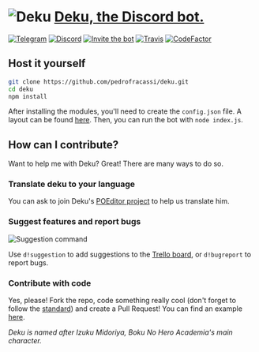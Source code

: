 # ![Deku](https://i.imgur.com/LNJ9Htx.png) [Deku, the Discord bot.](http://deku.pedrofracassi.me/)
[![Telegram](https://img.shields.io/badge/chat-on%20Telegram-0088cc.svg)](https://t.me/dekuthebot) [![Discord](https://img.shields.io/badge/chat-on%20Discord-7289da.svg)](https://discord.gg/T9uN2yn) [![Invite the bot](https://img.shields.io/badge/invite-to%20your%20Discord%20server-7289da.svg)](https://discordapp.com/oauth2/authorize?client_id=358398001233920001&scope=bot) [![Travis](https://img.shields.io/travis/pedrofracassi/deku.svg)](https://travis-ci.org/pedrofracassi/deku)
[![CodeFactor](https://www.codefactor.io/repository/github/pedrofracassi/deku/badge)](https://www.codefactor.io/repository/github/pedrofracassi/deku)

## Host it yourself
```bash
git clone https://github.com/pedrofracassi/deku.git
cd deku
npm install
```
After installing the modules, you'll need to create the `config.json` file. A layout can be found [here](https://github.com/pedrofracassi/deku/blob/master/config.json.example). Then, you can run the bot with `node index.js`.

## How can I contribute?
Want to help me with Deku? Great! There are many ways to do so.
### Translate deku to your language
You can ask to join Deku's [POEditor project](https://poeditor.com/join/project/jSOWIdtOLZ) to help us translate him.
### Suggest features and report bugs
![Suggestion command](https://i.imgur.com/QlCbJ2I.png)

Use `d!suggestion` to add suggestions to the [Trello board](https://trello.com/b/zNj0m3rO/deku), or `d!bugreport` to report bugs.
### Contribute with code
Yes, please! Fork the repo, code something really cool (don't forget to follow the [standard](https://github.com/pedrofracassi/deku/wiki/Deku's-Command-Standard-(DCS))) and create a Pull Request! You can find an example [here](https://github.com/pedrofracassi/deku/wiki/Command-Example).

_Deku is named after Izuku Midoriya, Boku No Hero Academia's main character._
